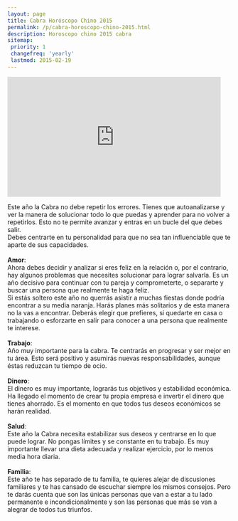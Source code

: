 ```yaml
---
layout: page
title: Cabra Horóscopo Chino 2015
permalink: /p/cabra-horoscopo-chino-2015.html
description: Horoscopo chino 2015 cabra
sitemap:
 priority: 1
 changefreq: 'yearly'
 lastmod: 2015-02-19
---
```

<iframe allowfullscreen="" frameborder="0" height="270" src="https://www.youtube.com/embed/KKuOt1abJQs" width="480"></iframe>

Este año la Cabra no debe repetir los errores. Tienes que autoanalizarse y ver la manera de solucionar todo lo que puedas y aprender para no volver a repetirlos. Esto no te permite avanzar y entras en un bucle del que debes salir.<br />
Debes centrarte en tu personalidad para que no sea tan influenciable que te aparte de sus capacidades.<br />
<br />
<b>Amor</b>:<br />
Ahora debes decidir y analizar si eres feliz en la relación o, por el contrario, hay algunos problemas que necesites solucionar para lograr salvarla. Es un año decisivo para continuar con tu pareja y comprometerte, o separarte y buscar una persona que realmente te haga feliz.<br />
Si estás soltero este año no querrás asistir a muchas fiestas donde podría encontrar a su media naranja. Harás planes más solitarios y de esta manera no la vas a encontrar. Deberás elegir que prefieres, si quedarte en casa o trabajando o esforzarte en salir para conocer a una persona que realmente te interese.<br />
<br />
<b>Trabajo</b>:<br />
Año muy importante para la cabra. Te centrarás en progresar y ser mejor en tu área. Esto será positivo y asumirás nuevas responsabilidades, aunque éstas reduzcan tu tiempo de ocio.<br />
<br />
<b>Dinero</b>:<br />
El dinero es muy importante, lograrás tus objetivos y estabilidad económica. Ha llegado el momento de crear tu propia empresa e invertir el dinero que tienes ahorrado. Es el momento en que todos tus deseos económicos se harán realidad.<br />
<br />
<b>Salud</b>:<br />
Este año la Cabra necesita estabilizar sus deseos y centrarse en lo que puede lograr. No pongas límites y se constante en tu trabajo. Es muy importante llevar una dieta adecuada y realizar ejercicio, por lo menos media hora diaria.<br />
<br />
<b>Familia</b>:<br />
Este año te has separado de tu familia, te quieres alejar de discusiones familiares y te has cansado de escuchar siempre los mismos consejos. Pero te darás cuenta que son las únicas personas que van a estar a tu lado permanente e incondicionalmente y son las personas que más se van a alegrar de todos tus triunfos.
